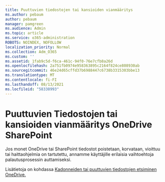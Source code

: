 ```yaml
---
title: Puuttuvien tiedostojen tai kansioiden vianmääritys
ms.author: pebaum
author: pebaum
manager: pamgreen
ms.audience: Admin
ms.topic: article
ms.service: o365-administration
ROBOTS: NOINDEX, NOFOLLOW
localization_priority: Normal
ms.collection: Adm_O365
ms.custom: ''
ms.assetid: 1fab9c5d-f6ca-461c-94f0-76e7cfb8a26d
ms.openlocfilehash: 2a751fb0974e958363895c2164f824ce808930ab
ms.sourcegitcommit: 46e24d65cffd37b6988447c6738b3315303bbe13
ms.translationtype: MT
ms.contentlocale: fi-FI
ms.lasthandoff: 08/13/2021
ms.locfileid: "58338993"
---
```

# <a name="troubleshooting-missing-files-or-folders-in-onedrive-or-sharepoint"></a>Puuttuvien Tiedostojen tai kansioiden vianmääritys OneDrive SharePoint

Jos monet OneDrive tai SharePoint tiedostot poistetaan, korvataan, vioittuu tai haittaohjelmia on tartutettu, annamme käyttäjille erilaisia vaihtoehtoja palautusprosessin auttamiseksi.

Lisätietoja on kohdassa [Kadonneiden tai puuttuvien tiedostojen etsiminen OneDrive.](https://go.microsoft.com/fwlink/?linkid=2110768)